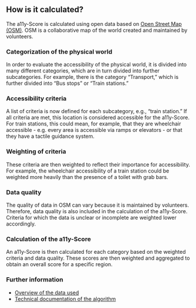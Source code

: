 ## How is it calculated?

The a11y-Score is calculated using open data based on [Open Street Map (OSM)](https://www.openstreetmap.org/). OSM is a collaborative map of the world created and maintained by volunteers.

### Categorization of the physical world

In order to evaluate the accessibility of the physical world, it is divided into many different categories, which are in turn divided into further subcategories. For example, there is the category “Transport,” which is further divided into “Bus stops” or “Train stations.”

### Accessibility criteria

A list of criteria is now defined for each subcategory, e.g., “train station.” If all criteria are met, this location is considered accessible for the a11y-Score. For train stations, this could mean, for example, that they are wheelchair accessible - e.g. every area is accessible via ramps or elevators - or that they have a tactile guidance system.

### Weighting of criteria

These criteria are then weighted to reflect their importance for accessibility. For example, the wheelchair accessibility of a train station could be weighted more heavily than the presence of a toilet with grab bars.

### Data quality

The quality of data in OSM can vary because it is maintained by volunteers. Therefore, data quality is also included in the calculation of the a11y-Score. Criteria for which the data is unclear or incomplete are weighted lower accordingly.

### Calculation of the a11y-Score

An a11y-Score is then calculated for each category based on the weighted criteria and data quality. These scores are then weighted and aggregated to obtain an overall score for a specific region.

### Further information

* [Overview of the data used](/faqs/what-data-is-being-used)
* [Technical documentation of the algorithm](https://github.com/sozialhelden/a11yscore/blob/main/docs/index.md)
